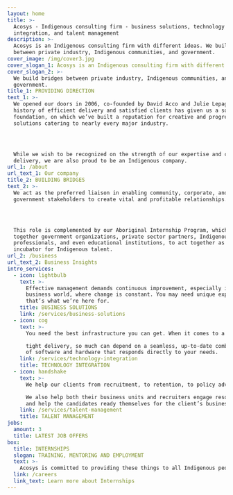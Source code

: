 ```yaml
---
layout: home
title: >-
  Acosys - Indigenous consulting firm - business solutions, technology
  integration, and talent management
description: >-
  Acosys is an Indigenous consulting firm with different ideas. We build bridges
  between private industry, Indigenous communities, and government.
cover_image: /img/cover3.jpg
cover_slogan_1: Acosys is an Indigenous consulting firm with different ideas.
cover_slogan_2: >-
  We build bridges between private industry, Indigenous communities, and
  government.
title_1: PROVIDING DIRECTION
text_1: >-
  We opened our doors in 2006, co-founded by David Acco and Julie Lepage. Our
  history of efficient delivery and satisfied clients has given us a solid
  foundation, on which we’ve built a reputation for creative and progressive
  solutions catering to nearly every major industry.




  While we wish to be recognized on the strength of our expertise and consistent
  delivery, we are also proud to be an Indigenous company.
url_1: /about
url_text_1: Our company
title_2: BUILDING BRIDGES
text_2: >-
  We act as the preferred liaison in enabling community, corporate, and
  government stakeholders to create vital and profitable relationships.




  This role is complemented by our Aboriginal Internship Program, which brings
  together government organizations, private sector partners, Indigenous
  professionals, and even educational institutions, to act together as an
  incubator for Indigenous talent.
url_2: /business
url_text_2: Business Insights
intro_services:
  - icon: lightbulb
    text: >-
      Effective management demands continuous improvement, especially in today's
      business world, where change is constant. You may need unique expertise:
      that’s what we’re here for.
    title: BUSINESS SOLUTIONS
    link: /services/business-solutions
  - icon: cog
    text: >-
      You need the best infrastructure you can get. When it comes to a

      tight delivery, so much can depend on a seamless, up-to-date combination
      of software and hardware that responds directly to your needs.
    link: /services/technology-integration
    title: TECHNOLOGY INTEGRATION
  - icon: handshake
    text: >-
      We help our clients from recruitment, to retention, to policy advice.

      We also help both their business units and recruiters engage resources,
      and help the candidates ready themselves for the client’s business.
    link: /services/talent-management
    title: TALENT MANAGEMENT
jobs:
  amount: 3
  title: LATEST JOB OFFERS
box:
  title: INTERNSHIPS
  slogan: TRAINING, MENTORING AND EMPLOYMENT
  text: >-
    Acosys is committed to providing these things to all Indigenous people who have a desire to work in the field of business consulting. Our Aboriginal Internship Program (AIP) helps make that happen. These internships provide candidates with the skills and experience necessary to become in-demand professionals.
  link: /careers
  link_text: Learn more about Internships
---
```

